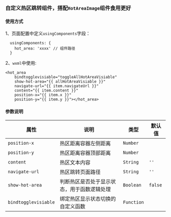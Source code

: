 ### 自定义热区跳转组件，搭配`HotAreaImage`组件食用更好

#### 使用方式
1、页面配置中定义`usingComponents`字段：
```
  usingComponents: {
    hot_area: 'xxxx' // 组件路径
  }
```
2、`wxml`中使用:
```
<hot_area
    bindtogglevisiable="toggleAllHotAreaVisiable"
    show-hot-area="{{ allHotAreaVisiable }}"
    navigate-url="{{ item.navigateUrl }}"
    content="{{ item.content }}"
    position-x="{{ item.x }}"
    position-y="{{ item.y }}"></hot_area>
```

#### 参数说明

| 属性 | 说明 | 类型 | 默认值 |
| --- | ---- | ----- | ----- |
|  `position-x` | 热区距离容器左侧距离 | `Number` | |
|  `position-y` | 热区距离容器顶部距离 | `Number` | |
|  `content` | 热区文本内容 | `String` | `''` |
|  `navigate-url` | 热区跳转页面路径 | `String` | `''` |
|  `show-hot-area` | 判断热区是否处于显示状态，用于函数逻辑处理 | `Boolean` | `false` |
|  `bindtogglevisiable` | 绑定热区显示状态切换的自定义函数 | `Function` |  |
